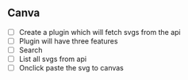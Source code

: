 ## Canva

- [ ] Create a plugin which will fetch svgs from the api 
- [ ] Plugin will have three features
- [ ] Search
- [ ] List all svgs from api
- [ ] Onclick paste the svg to canvas
